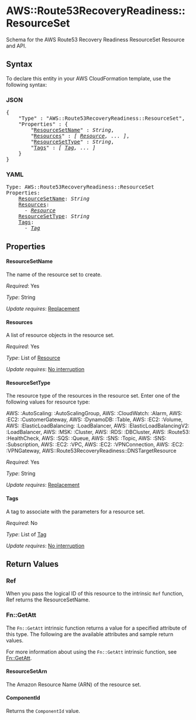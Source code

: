# AWS::Route53RecoveryReadiness::ResourceSet

Schema for the AWS Route53 Recovery Readiness ResourceSet Resource and API.

## Syntax

To declare this entity in your AWS CloudFormation template, use the following syntax:

### JSON

<pre>
{
    "Type" : "AWS::Route53RecoveryReadiness::ResourceSet",
    "Properties" : {
        "<a href="#resourcesetname" title="ResourceSetName">ResourceSetName</a>" : <i>String</i>,
        "<a href="#resources" title="Resources">Resources</a>" : <i>[ <a href="resource.md">Resource</a>, ... ]</i>,
        "<a href="#resourcesettype" title="ResourceSetType">ResourceSetType</a>" : <i>String</i>,
        "<a href="#tags" title="Tags">Tags</a>" : <i>[ <a href="tag.md">Tag</a>, ... ]</i>
    }
}
</pre>

### YAML

<pre>
Type: AWS::Route53RecoveryReadiness::ResourceSet
Properties:
    <a href="#resourcesetname" title="ResourceSetName">ResourceSetName</a>: <i>String</i>
    <a href="#resources" title="Resources">Resources</a>: <i>
      - <a href="resource.md">Resource</a></i>
    <a href="#resourcesettype" title="ResourceSetType">ResourceSetType</a>: <i>String</i>
    <a href="#tags" title="Tags">Tags</a>: <i>
      - <a href="tag.md">Tag</a></i>
</pre>

## Properties

#### ResourceSetName

The name of the resource set to create.

_Required_: Yes

_Type_: String

_Update requires_: [Replacement](https://docs.aws.amazon.com/AWSCloudFormation/latest/UserGuide/using-cfn-updating-stacks-update-behaviors.html#update-replacement)

#### Resources

A list of resource objects in the resource set.

_Required_: Yes

_Type_: List of <a href="resource.md">Resource</a>

_Update requires_: [No interruption](https://docs.aws.amazon.com/AWSCloudFormation/latest/UserGuide/using-cfn-updating-stacks-update-behaviors.html#update-no-interrupt)

#### ResourceSetType

The resource type of the resources in the resource set. Enter one of the following values for resource type: 

AWS: :AutoScaling: :AutoScalingGroup, AWS: :CloudWatch: :Alarm, AWS: :EC2: :CustomerGateway, AWS: :DynamoDB: :Table, AWS: :EC2: :Volume, AWS: :ElasticLoadBalancing: :LoadBalancer, AWS: :ElasticLoadBalancingV2: :LoadBalancer, AWS: :MSK: :Cluster, AWS: :RDS: :DBCluster, AWS: :Route53: :HealthCheck, AWS: :SQS: :Queue, AWS: :SNS: :Topic, AWS: :SNS: :Subscription, AWS: :EC2: :VPC, AWS: :EC2: :VPNConnection, AWS: :EC2: :VPNGateway, AWS::Route53RecoveryReadiness::DNSTargetResource

_Required_: Yes

_Type_: String

_Update requires_: [Replacement](https://docs.aws.amazon.com/AWSCloudFormation/latest/UserGuide/using-cfn-updating-stacks-update-behaviors.html#update-replacement)

#### Tags

A tag to associate with the parameters for a resource set.

_Required_: No

_Type_: List of <a href="tag.md">Tag</a>

_Update requires_: [No interruption](https://docs.aws.amazon.com/AWSCloudFormation/latest/UserGuide/using-cfn-updating-stacks-update-behaviors.html#update-no-interrupt)

## Return Values

### Ref

When you pass the logical ID of this resource to the intrinsic `Ref` function, Ref returns the ResourceSetName.

### Fn::GetAtt

The `Fn::GetAtt` intrinsic function returns a value for a specified attribute of this type. The following are the available attributes and sample return values.

For more information about using the `Fn::GetAtt` intrinsic function, see [Fn::GetAtt](https://docs.aws.amazon.com/AWSCloudFormation/latest/UserGuide/intrinsic-function-reference-getatt.html).

#### ResourceSetArn

The Amazon Resource Name (ARN) of the resource set.

#### ComponentId

Returns the <code>ComponentId</code> value.

